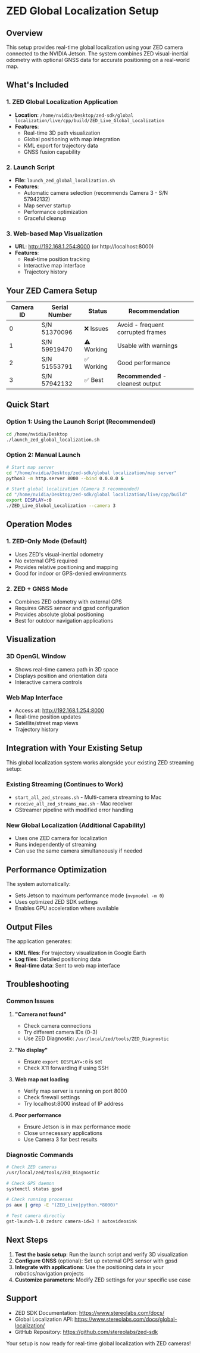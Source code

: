 # ZED Global Localization Setup

## Overview
This setup provides real-time global localization using your ZED camera connected to the NVIDIA Jetson. The system combines ZED visual-inertial odometry with optional GNSS data for accurate positioning on a real-world map.

## What's Included

### 1. ZED Global Localization Application
- **Location**: `/home/nvidia/Desktop/zed-sdk/global localization/live/cpp/build/ZED_Live_Global_Localization`
- **Features**:
  - Real-time 3D path visualization
  - Global positioning with map integration
  - KML export for trajectory data
  - GNSS fusion capability

### 2. Launch Script
- **File**: `launch_zed_global_localization.sh`
- **Features**:
  - Automatic camera selection (recommends Camera 3 - S/N 57942132)
  - Map server startup
  - Performance optimization
  - Graceful cleanup

### 3. Web-based Map Visualization
- **URL**: http://192.168.1.254:8000 (or http://localhost:8000)
- **Features**:
  - Real-time position tracking
  - Interactive map interface
  - Trajectory history

## Your ZED Camera Setup

| Camera ID | Serial Number | Status | Recommendation |
|-----------|--------------|---------|----------------|
| 0 | S/N 51370096 | ❌ Issues | Avoid - frequent corrupted frames |
| 1 | S/N 59919470 | ⚠️ Working | Usable with warnings |
| 2 | S/N 51553791 | ✅ Working | Good performance |
| 3 | S/N 57942132 | ✅ Best | **Recommended** - cleanest output |

## Quick Start

### Option 1: Using the Launch Script (Recommended)
```bash
cd /home/nvidia/Desktop
./launch_zed_global_localization.sh
```

### Option 2: Manual Launch
```bash
# Start map server
cd "/home/nvidia/Desktop/zed-sdk/global localization/map server"
python3 -m http.server 8000 --bind 0.0.0.0 &

# Start global localization (Camera 3 recommended)
cd "/home/nvidia/Desktop/zed-sdk/global localization/live/cpp/build"
export DISPLAY=:0
./ZED_Live_Global_Localization --camera 3
```

## Operation Modes

### 1. ZED-Only Mode (Default)
- Uses ZED's visual-inertial odometry
- No external GPS required
- Provides relative positioning and mapping
- Good for indoor or GPS-denied environments

### 2. ZED + GNSS Mode
- Combines ZED odometry with external GPS
- Requires GNSS sensor and gpsd configuration
- Provides absolute global positioning
- Best for outdoor navigation applications

## Visualization

### 3D OpenGL Window
- Shows real-time camera path in 3D space
- Displays position and orientation data
- Interactive camera controls

### Web Map Interface
- Access at: http://192.168.1.254:8000
- Real-time position updates
- Satellite/street map views
- Trajectory history

## Integration with Your Existing Setup

This global localization system works alongside your existing ZED streaming setup:

### Existing Streaming (Continues to Work)
- `start_all_zed_streams.sh` - Multi-camera streaming to Mac
- `receive_all_zed_streams_mac.sh` - Mac receiver
- GStreamer pipeline with modified error handling

### New Global Localization (Additional Capability)
- Uses one ZED camera for localization
- Runs independently of streaming
- Can use the same camera simultaneously if needed

## Performance Optimization

The system automatically:
- Sets Jetson to maximum performance mode (`nvpmodel -m 0`)
- Uses optimized ZED SDK settings
- Enables GPU acceleration where available

## Output Files

The application generates:
- **KML files**: For trajectory visualization in Google Earth
- **Log files**: Detailed positioning data
- **Real-time data**: Sent to web map interface

## Troubleshooting

### Common Issues

1. **"Camera not found"**
   - Check camera connections
   - Try different camera IDs (0-3)
   - Use ZED Diagnostic: `/usr/local/zed/tools/ZED_Diagnostic`

2. **"No display"**
   - Ensure `export DISPLAY=:0` is set
   - Check X11 forwarding if using SSH

3. **Web map not loading**
   - Verify map server is running on port 8000
   - Check firewall settings
   - Try localhost:8000 instead of IP address

4. **Poor performance**
   - Ensure Jetson is in max performance mode
   - Close unnecessary applications
   - Use Camera 3 for best results

### Diagnostic Commands
```bash
# Check ZED cameras
/usr/local/zed/tools/ZED_Diagnostic

# Check GPS daemon
systemctl status gpsd

# Check running processes
ps aux | grep -E "(ZED_Live|python.*8000)"

# Test camera directly
gst-launch-1.0 zedsrc camera-id=3 ! autovideosink
```

## Next Steps

1. **Test the basic setup**: Run the launch script and verify 3D visualization
2. **Configure GNSS** (optional): Set up external GPS sensor with gpsd
3. **Integrate with applications**: Use the positioning data in your robotics/navigation projects
4. **Customize parameters**: Modify ZED settings for your specific use case

## Support

- ZED SDK Documentation: https://www.stereolabs.com/docs/
- Global Localization API: https://www.stereolabs.com/docs/global-localization/
- GitHub Repository: https://github.com/stereolabs/zed-sdk

Your setup is now ready for real-time global localization with ZED cameras!
